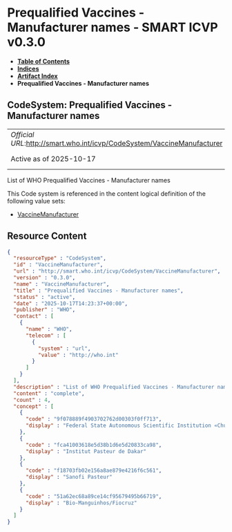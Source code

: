 # Prequalified Vaccines - Manufacturer names - SMART ICVP v0.3.0

* [**Table of Contents**](toc.md)
* [**Indices**](indices.md)
* [**Artifact Index**](artifacts.md)
* **Prequalified Vaccines - Manufacturer names**

## CodeSystem: Prequalified Vaccines - Manufacturer names 

| | |
| :--- | :--- |
| *Official URL*:http://smart.who.int/icvp/CodeSystem/VaccineManufacturer | *Version*:0.3.0 |
| Active as of 2025-10-17 | *Computable Name*:VaccineManufacturer |

 
List of WHO Prequalified Vaccines - Manufacturer names 

 This Code system is referenced in the content logical definition of the following value sets: 

* [VaccineManufacturer](ValueSet-VaccineManufacturer.md)



## Resource Content

```json
{
  "resourceType" : "CodeSystem",
  "id" : "VaccineManufacturer",
  "url" : "http://smart.who.int/icvp/CodeSystem/VaccineManufacturer",
  "version" : "0.3.0",
  "name" : "VaccineManufacturer",
  "title" : "Prequalified Vaccines - Manufacturer names",
  "status" : "active",
  "date" : "2025-10-17T14:23:37+00:00",
  "publisher" : "WHO",
  "contact" : [
    {
      "name" : "WHO",
      "telecom" : [
        {
          "system" : "url",
          "value" : "http://who.int"
        }
      ]
    }
  ],
  "description" : "List of WHO Prequalified Vaccines - Manufacturer names",
  "content" : "complete",
  "count" : 4,
  "concept" : [
    {
      "code" : "9f078889f4903702762d00303f0ff713",
      "display" : "Federal State Autonomous Scientific Institution «Chumakov Federal Scientific Center for Research & Development of Immune-And Biological Products», Russian Academy of Sciences"
    },
    {
      "code" : "fca41003618e5d38b1d6e5d20833ca98",
      "display" : "Institut Pasteur de Dakar"
    },
    {
      "code" : "f18703fb02e156a8ae879e4216f6c561",
      "display" : "Sanofi Pasteur"
    },
    {
      "code" : "51a62ec68a89ce14cf95679495b66719",
      "display" : "Bio-Manguinhos/Fiocruz"
    }
  ]
}

```
